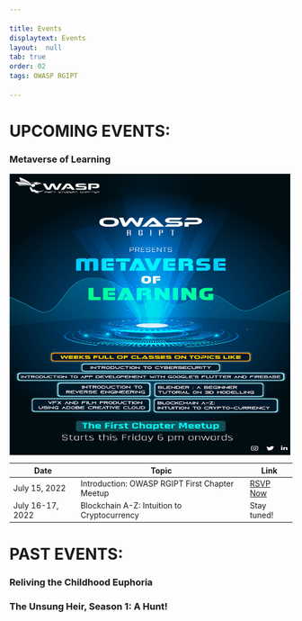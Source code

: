 ```yaml
---

title: Events
displaytext: Events
layout:  null
tab: true
order: 02
tags: OWASP RGIPT

---
```


# UPCOMING EVENTS:

### Metaverse of Learning

<img src="assets/images/MetaverseOfLearning.jpg" align="center" width="500" height="500"> <br>

| Date | Topic | Link |
| --- | --- | --- |
| July 15, 2022 | Introduction: OWASP RGIPT First Chapter Meetup | [RSVP Now](https://www.meetup.com/owasp-rajiv-gandhi-institute-of-petroleum-technology/events/287183091)|
| July 16-17, 2022 | Blockchain A-Z: Intuition to Cryptocurrency | Stay tuned!|

# PAST EVENTS:

### Reliving the Childhood Euphoria

### The Unsung Heir, Season 1: A Hunt!
